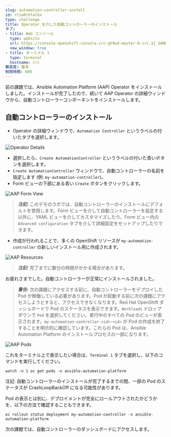 ```yaml
---
slug: automation-controller-install
id: rtiw0rhtalbx
type: challenge
title: Operator を介した自動コントローラーのインストール
タブ:
- title: Web コンソール
  type: website
  url: https://console-openshift-console.crc-gh9wd-master-0.crc.${_SANDBOX_ID}.instruqt.io
  new_window: true
- title: ターミナル 1
  type: terminal
  hostname: crc
難易度: 基本
制限時間: 600
---
```

前の課題では、Ansible Automation Platform (AAP) Operator をインストールしました。インストールが完了したので、続いて AAP Operator の詳細ウィンドウから、自動コントローラーコンポーネントをインストールします。

## 自動コントローラーのインストール

* Operator の詳細ウィンドウで、`Automation Controller` というラベルの付いたタブを選択します。

![Operator Details](../assets/automation_controller_tab.png)

* 選択したら、`Create AutomationController` というラベルの付いた青いボタンを選択します。
* `Create AutomationController` ウィンドウで、自動コントローラーの名前を指定します (例: `my-automation-controller`)。
* Form ビューの下部にある青い `Create` ボタンをクリックします。

![AAP Form View](../assets/operator_form_1.png)

> **_注記:_** このデモのラボでは、自動コントローラーのインストールにデフォルトを使用します。Form ビューを介して自動コントローラーを設定する以外に、YAML ビューを介してカスタマイズしたり、Form ビュー内の `Advanced configuration` タブを介して詳細設定をセットアップしたりできます。

* 作成が行われることで、多くの OpenShift リソースが `my-automation-controller` の新しいインストール用に作成されます。

![AAP Resources](../assets/my-automation-controller-resources.png)

> **_注記:_** 完了までに数分の時間がかかる場合があります。

お疲れさまでした。自動コントローラーが正常にインストールされました。

> **_警告:_** 次の課題にアクセスする前に、自動コントローラーをデプロイした Pod が稼働している必要があります。Pod が起動する前に次の課題にアクセスしようとすると、アクセスできなくなります。Red Hat OpenShift ダッシュボードで Pod のステータスを表示できます。`Workloads` ドロップダウンで `Pod` を選択してください。実行中のすべての Pod のビューが表示されます。`my-automation-controller-<id>-<id>` が Pod の作成を終了することを明示的に確認しています。これらの Pod は、Ansible Automation Platform のインストールプロセスの一部になります。

![AAP Pods](../assets/controller-pods.png)

これをターミナル上で表示したい場合は、`Terminal 1` タブを選択し、以下のコマンドを実行してください。

```
watch -n 1 oc get pods -n ansible-automation-platform
```

注記: 自動コントローラーのインストールが完了するまでの間、一部の Pod のステータスが CrashLoopBackOff になる可能性があります。

Pod の表示とは別に、デプロイメントが完全にロールアウトされたかどうかを、以下の方法で確認することもできます。

```
oc rollout status deployment my-automation-controller -n ansible-automation-platform
```


次の課題では、自動コントローラーのダッシュボードにアクセスします。
